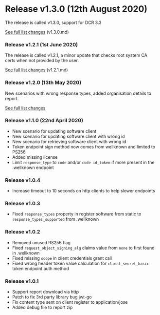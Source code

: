 # Release v1.3.0 (12th August 2020)

The release is called v1.3.0, support for DCR 3.3

[See full list changes](https://bitbucket.org/openbankingteam/conformance-dcr/src/develop/releases/v1.3.0.md) (v1.3.0.md)

### Release v1.2.1 (1st June 2020)

The release is called v1.2.1, a minor update that checks root system CA certs when not provided by the user.

[See full list changes](https://bitbucket.org/openbankingteam/conformance-dcr/src/develop/releases/v1.2.1.md) (v1.2.1.md)

### Release v1.2.0 (13th May 2020)

New scenarios with wrong response types, added organisation details to report.

[See full list changes](releases/v1.2.0.md) 

### Release v1.1.0 (22nd April 2020)

- New scenario for updating software client
- New scenario for updating software client with wrong id
- New scenario for retrieving software client with wrong id
- Token endpoint sign method now comes from wellknown and limited to PS256
- Added missing license
- Limit `response_type` to `code` and/or `code id_token` if more present in the .wellknown endpoint

### Release v1.0.4

- Increase timeout to 10 seconds on http clients to help slower endpoints

### Release v1.0.3

- Fixed `response_types` property in register software from static to `response_types_supported` from .wellknown    

### Release v1.0.2

- Removed unused RS256 flag
- Fixed `request_object_signing_alg` claims value from `none` to first found in .wellknown  
- Fixed missing `scope` in client credentials grant call  
- Fixed wrong header token value calculation for `client_secret_basic` token endpoint auth method   

### Release v1.0.1

- Support report download via http
- Patch to fix 3rd party library bug jwt-go
- Fix content type sent on client register to application/jose
- Added debug file to report zip 
